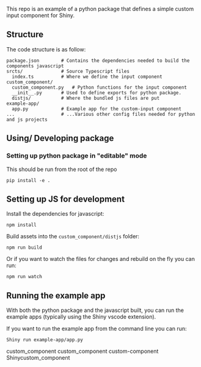 This repo is an example of a python package that defines a simple custom input component for Shiny.

## Structure

The code structure is as follow:

```
package.json        # Contains the dependencies needed to build the components javascript
srcts/              # Source Typescript files
  index.ts          # Where we define the input component
custom_component/
  custom_component.py   # Python functions for the input component
  __init__.py       # Used to define exports for python package.
  distjs/           # Where the bundled js files are put
example-app/
  app.py            # Example app for the custom-input component
...                 # ...Various other config files needed for python and js projects
```

## Using/ Developing package

### Setting up python package in "editable" mode

This should be run from the root of the repo

```
pip install -e .
```

## Setting up JS for development

Install the dependencies for javascript:

```
npm install
```

Build assets into the `custom_component/distjs` folder:

```
npm run build
```

Or if you want to watch the files for changes and rebuild on the fly you can run:

```
npm run watch
```

## Running the example app

With both the python package and the javascript built, you can run the example apps (typically using the Shiny vscode extension).

If you want to run the example app from the command line you can run:

```
Shiny run example-app/app.py
```

custom_component
custom_component
custom-component
Shinycustom_component
